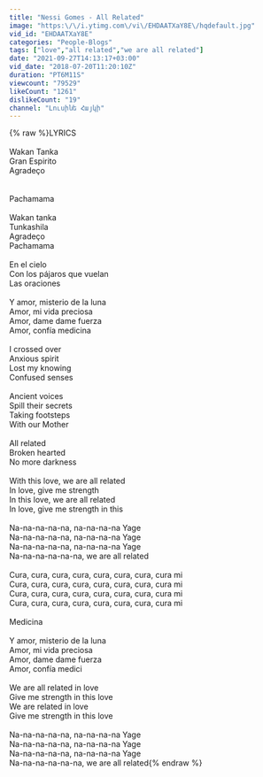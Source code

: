 ```yaml
---
title: "Nessi Gomes - All Related"
image: "https:\/\/i.ytimg.com\/vi\/EHDAATXaY8E\/hqdefault.jpg"
vid_id: "EHDAATXaY8E"
categories: "People-Blogs"
tags: ["love","all related","we are all related"]
date: "2021-09-27T14:13:17+03:00"
vid_date: "2018-07-20T11:20:10Z"
duration: "PT6M11S"
viewcount: "79529"
likeCount: "1261"
dislikeCount: "19"
channel: "Լուսինե Հայկի"
---
```

{% raw %}LYRICS<br /><br />Wakan Tanka<br />Gran Espirito<br />Agradeço<br /><br /><br />Pachamama<br /><br />Wakan tanka<br />Tunkashila<br />Agradeço<br />Pachamama<br /><br />En el cielo<br />Con los pájaros que vuelan<br />Las oraciones<br /><br />Y amor, misterio de la luna<br />Amor, mi vida preciosa<br />Amor, dame dame fuerza<br />Amor, confía medicina<br /><br />I crossed over<br />Anxious spirit<br />Lost my knowing<br />Confused senses<br /><br />Ancient voices<br />Spill their secrets<br />Taking footsteps<br />With our Mother<br /><br />All related<br />Broken hearted<br />No more darkness<br /><br />With this love, we are all related<br />In love, give me strength<br />In this love, we are all related<br />In love, give me strength in this<br /><br />Na-na-na-na-na, na-na-na-na Yage<br />Na-na-na-na-na, na-na-na-na Yage<br />Na-na-na-na-na, na-na-na-na Yage<br />Na-na-na-na-na-na, we are all related<br /><br />Cura, cura, cura, cura, cura, cura, cura, cura mi<br />Cura, cura, cura, cura, cura, cura, cura, cura mi<br />Cura, cura, cura, cura, cura, cura, cura, cura mi<br />Cura, cura, cura, cura, cura, cura, cura, cura mi<br /><br />Medicina<br /><br />Y amor, misterio de la luna<br />Amor, mi vida preciosa<br />Amor, dame dame fuerza<br />Amor, confía medici<br /><br />We are all related in love<br />Give me strength in this love<br />We are related in love<br />Give me strength in this love<br /><br />Na-na-na-na-na, na-na-na-na Yage<br />Na-na-na-na-na, na-na-na-na Yage<br />Na-na-na-na-na, na-na-na-na Yage<br />Na-na-na-na-na-na, we are all related{% endraw %}
